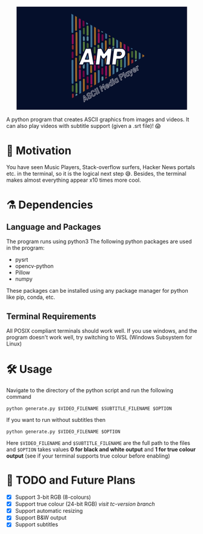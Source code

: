 <p align="center"><a href="https://github.com/PK-cod3ch3mist/ANSIArtGenerator"><img src="./assets/AMP.png" alt="ASCII Media Player" width="450px"></a></p>

A python program that creates ASCII graphics from images and videos. It can also play videos with subtitle support (given a .srt file)! :scream:

# 🍎 Motivation

You have seen Music Players, Stack-overflow surfers, Hacker News portals etc. in the terminal, so it is the logical next step 😅. Besides, the terminal makes almost everything appear x10 times more cool.

# ⚗️ Dependencies

## Language and Packages

The program runs using python3
The following python packages are used in the program:

- pysrt
- opencv-python
- Pillow
- numpy

These packages can be installed using any package manager for python like pip, conda, etc.

## Terminal Requirements

All POSIX compliant terminals should work well. If you use windows, and the program doesn't work well, try switching to WSL (Windows Subsystem for Linux)

# 🛠️ Usage

Navigate to the directory of the python script and run the following command
```shell
python generate.py $VIDEO_FILENAME $SUBTITLE_FILENAME $OPTION
```
If you want to run without subtitles then
```shell
python generate.py $VIDEO_FILENAME $OPTION
```
Here `$VIDEO_FILENAME` and `$SUBTITLE_FILENAME` are the full path to the files and `$OPTION` takes values **0 for black and white output** and **1 for true colour output** (see if your terminal supports true colour before enabling)

# 📝 TODO and Future Plans

- [x] Support 3-bit RGB (8-colours)
- [x] Support true colour (24-bit RGB) *visit tc-version branch*
- [x] Support automatic resizing
- [x] Support B&W output
- [x] Support subtitles
